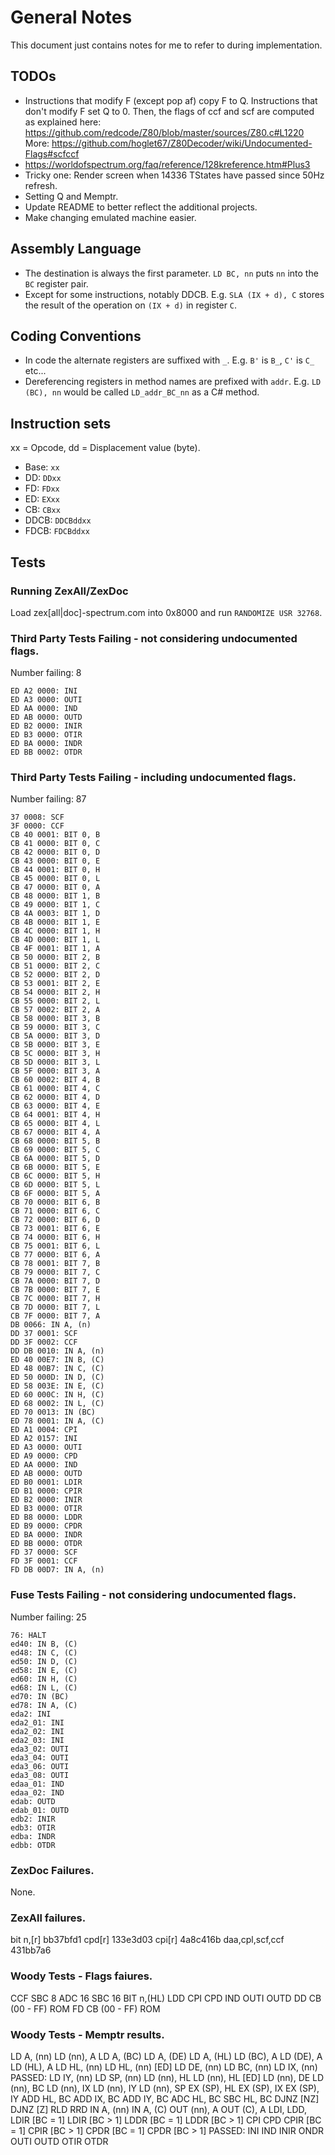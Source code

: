 ﻿# General Notes

This document just contains notes for me to refer to during implementation.

## TODOs

- Instructions that modify F (except pop af) copy F to Q. Instructions that don't modify F set Q to 0.
  Then, the flags of ccf and scf are computed as explained here: https://github.com/redcode/Z80/blob/master/sources/Z80.c#L1220
  More: https://github.com/hoglet67/Z80Decoder/wiki/Undocumented-Flags#scfccf
- https://worldofspectrum.org/faq/reference/128kreference.htm#Plus3
- Tricky one: Render screen when 14336 TStates have passed since 50Hz refresh.
- Setting Q and Memptr.
- Update README to better reflect the additional projects.
- Make changing emulated machine easier.

## Assembly Language

- The destination is always the first parameter. `LD BC, nn` puts `nn` into the `BC` register pair.
- Except for some instructions, notably DDCB. E.g. `SLA (IX + d), C` stores the result of the operation on `(IX + d)` in register `C`.

## Coding Conventions

- In code the alternate registers are suffixed with `_`. E.g. `B'` is `B_`, `C'` is `C_` etc...
- Dereferencing registers in method names are prefixed with `addr`. E.g. `LD (BC), nn` would be called `LD_addr_BC_nn` as a C# method.

## Instruction sets

xx = Opcode, dd = Displacement value (byte).

- Base: `xx`
- DD: `DDxx`
- FD: `FDxx`
- ED: `EXxx`
- CB: `CBxx`
- DDCB: `DDCBddxx`
- FDCB: `FDCBddxx`

## Tests

### Running ZexAll/ZexDoc

Load zex[all|doc]-spectrum.com into 0x8000 and run `RANDOMIZE USR 32768`.

### Third Party Tests Failing - not considering undocumented flags.

Number failing: 8

```
ED A2 0000: INI
ED A3 0000: OUTI
ED AA 0000: IND
ED AB 0000: OUTD
ED B2 0000: INIR
ED B3 0000: OTIR
ED BA 0000: INDR
ED BB 0002: OTDR
```

### Third Party Tests Failing - including undocumented flags.

Number failing: 87

```
37 0008: SCF
3F 0000: CCF
CB 40 0001: BIT 0, B
CB 41 0000: BIT 0, C
CB 42 0000: BIT 0, D
CB 43 0000: BIT 0, E
CB 44 0001: BIT 0, H
CB 45 0000: BIT 0, L
CB 47 0000: BIT 0, A
CB 48 0000: BIT 1, B
CB 49 0000: BIT 1, C
CB 4A 0003: BIT 1, D
CB 4B 0000: BIT 1, E
CB 4C 0000: BIT 1, H
CB 4D 0000: BIT 1, L
CB 4F 0001: BIT 1, A
CB 50 0000: BIT 2, B
CB 51 0000: BIT 2, C
CB 52 0000: BIT 2, D
CB 53 0001: BIT 2, E
CB 54 0000: BIT 2, H
CB 55 0000: BIT 2, L
CB 57 0002: BIT 2, A
CB 58 0000: BIT 3, B
CB 59 0000: BIT 3, C
CB 5A 0000: BIT 3, D
CB 5B 0000: BIT 3, E
CB 5C 0000: BIT 3, H
CB 5D 0000: BIT 3, L
CB 5F 0000: BIT 3, A
CB 60 0002: BIT 4, B
CB 61 0000: BIT 4, C
CB 62 0000: BIT 4, D
CB 63 0000: BIT 4, E
CB 64 0001: BIT 4, H
CB 65 0000: BIT 4, L
CB 67 0000: BIT 4, A
CB 68 0000: BIT 5, B
CB 69 0000: BIT 5, C
CB 6A 0000: BIT 5, D
CB 6B 0000: BIT 5, E
CB 6C 0000: BIT 5, H
CB 6D 0000: BIT 5, L
CB 6F 0000: BIT 5, A
CB 70 0000: BIT 6, B
CB 71 0000: BIT 6, C
CB 72 0000: BIT 6, D
CB 73 0001: BIT 6, E
CB 74 0000: BIT 6, H
CB 75 0001: BIT 6, L
CB 77 0000: BIT 6, A
CB 78 0001: BIT 7, B
CB 79 0000: BIT 7, C
CB 7A 0000: BIT 7, D
CB 7B 0000: BIT 7, E
CB 7C 0000: BIT 7, H
CB 7D 0000: BIT 7, L
CB 7F 0000: BIT 7, A
DB 0066: IN A, (n)
DD 37 0001: SCF
DD 3F 0002: CCF
DD DB 0010: IN A, (n)
ED 40 00E7: IN B, (C)
ED 48 00B7: IN C, (C)
ED 50 000D: IN D, (C)
ED 58 003E: IN E, (C)
ED 60 000C: IN H, (C)
ED 68 0002: IN L, (C)
ED 70 0013: IN (BC)
ED 78 0001: IN A, (C)
ED A1 0004: CPI
ED A2 0157: INI
ED A3 0000: OUTI
ED A9 0000: CPD
ED AA 0000: IND
ED AB 0000: OUTD
ED B0 0001: LDIR
ED B1 0000: CPIR
ED B2 0000: INIR
ED B3 0000: OTIR
ED B8 0000: LDDR
ED B9 0000: CPDR
ED BA 0000: INDR
ED BB 0000: OTDR
FD 37 0000: SCF
FD 3F 0001: CCF
FD DB 00D7: IN A, (n)
```

### Fuse Tests Failing - not considering undocumented flags.

Number failing: 25

```
76: HALT
ed40: IN B, (C)
ed48: IN C, (C)
ed50: IN D, (C)
ed58: IN E, (C)
ed60: IN H, (C)
ed68: IN L, (C)
ed70: IN (BC)
ed78: IN A, (C)
eda2: INI
eda2_01: INI
eda2_02: INI
eda2_03: INI
eda3_02: OUTI
eda3_04: OUTI
eda3_06: OUTI
eda3_08: OUTI
edaa_01: IND
edaa_02: IND
edab: OUTD
edab_01: OUTD
edb2: INIR
edb3: OTIR
edba: INDR
edbb: OTDR
```

### ZexDoc Failures.

None.

### ZexAll failures.

bit n,[r]          bb37bfd1
cpd[r]             133e3d03
cpi[r]             4a8c416b
daa,cpl,scf,ccf    431bb7a6

### Woody Tests - Flags faiures.

CCF
SBC 8
ADC 16
SBC 16
BIT n,(HL)
LDD
CPI
CPD
IND
OUTI
OUTD
DD CB (00 - FF) ROM
FD CB (00 - FF) ROM

### Woody Tests - Memptr results.

LD A, (nn)
LD (nn), A
LD A, (BC)
LD A, (DE)
LD A, (HL)
LD (BC), A
LD (DE), A
LD (HL), A
LD HL, (nn)
LD HL, (nn) [ED]
LD DE, (nn)
LD BC, (nn)
LD IX, (nn)
PASSED: LD IY, (nn)
LD SP, (nn)
LD (nn), HL
LD (nn), HL [ED]
LD (nn), DE
LD (nn), BC
LD (nn), IX
LD (nn), IY
LD (nn), SP
EX (SP), HL
EX (SP), IX
EX (SP), IY
ADD HL, BC
ADD IX, BC
ADD IY, BC
ADC HL, BC
SBC HL, BC
DJNZ [NZ]
DJNZ [Z]
RLD
RRD
IN A, (nn)
IN A, (C)
OUT (nn), A
OUT (C), A
LDI,
LDD,
LDIR [BC = 1]
LDIR [BC > 1]
LDDR [BC = 1]
LDDR [BC > 1]
CPI
CPD
CPIR [BC = 1]
CPIR [BC > 1]
CPDR [BC = 1]
CPDR [BC > 1]
PASSED: INI
IND
INIR
ONDR
OUTI
OUTD
OTIR
OTDR

